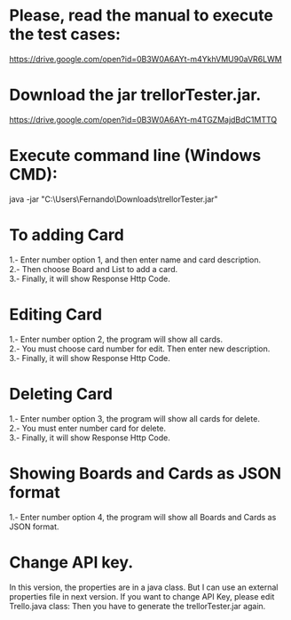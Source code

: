 # Please, read the manual to execute the test cases:

https://drive.google.com/open?id=0B3W0A6AYt-m4YkhVMU90aVR6LWM

# Download the jar trellorTester.jar.

https://drive.google.com/open?id=0B3W0A6AYt-m4TGZMajdBdC1MTTQ

# Execute command line (Windows CMD): 
java -jar "C:\Users\Fernando\Downloads\trellorTester.jar"

# To adding Card 
1.- Enter number option 1, and then enter name and card description.<br />
2.- Then choose Board and List to add a card.<br />
3.- Finally, it will show Response Http Code.
 
# Editing Card 
1.- Enter number option 2, the program will show all cards.<br />
2.- You must choose card number for edit. Then enter new description.<br />
3.- Finally, it will show Response Http Code.

# Deleting Card 
1.- Enter number option 3, the program will show all cards for delete.<br />
2.- You must enter number card for delete.<br />
3.- Finally, it will show Response Http Code.

# Showing Boards and Cards as JSON format
1.- Enter number option 4, the program will show all Boards and Cards as JSON format.

# Change API key.
In this version, the properties are in a java class. But I can use an external properties file in next version. If you want to change API Key, please edit Trello.java class: 
Then you have to generate the trellorTester.jar again.
 
